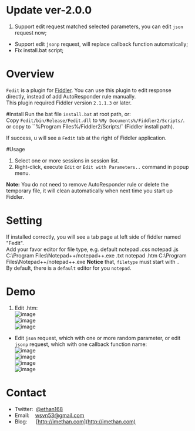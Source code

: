 # Update ver-2.0.0
1. Support edit request matched selected parameters, you can edit `json` request now;
* Support edit `jsonp` request, will replace callback function automatically;
* Fix install.bat script;

# Overview
`Fedit` is a plugin for [Fiddler](http://www.fiddler2.com/). You can use this plugin to edit response directly, instead of add AutoResponder rule manually.  
This plugin required Fiddler version `2.1.1.3` or later.  

#Install
Run the bat file `install.bat` at root path, or:  
Copy `Fedit/bin/Release/Fedit.dll` to `%My Documents%/Fiddler2/Scripts/`.  
or copy to ``%Program Files%/Fiddler2/Scripts/` (Fiddler install path).

If success, u will see a `Fedit` tab at the right of Fiddler application.

#Usage
1. Select one or more sessions in session list.
2. Right-click, execute `Edit` or `Edit with Parameters..` command in popup menu.  

**Note:** You do not need to remove AutoResponder rule or delete the temporary file, it will clean automatically when next time you start up Fiddler.

# Setting
If installed correctly, you will see a tab page at left side of fiddler named "Fedit".  
Add your favor editor for file type, e.g. 
    default notepad
    .css    notepad
    .js     C:\\Program Files\Notepad++/notepad++.exe
    .txt    notepad
    .htm    C:\\Program Files\Notepad++/notepad++.exe
**Notice** that, `filetype` must start with `.`  
By default, there is a `default` editor for you `notepad`.

# Demo
1. Edit .htm:    
  ![image](https://raw.github.com/wsvn53/fedit/master/images/demo.1.1.png)   
  ![image](https://raw.github.com/wsvn53/fedit/master/images/demo.1.2.png)    
  ![image](https://raw.github.com/wsvn53/fedit/master/images/demo.1.3.png)    

* Edit `json` request, which with one or more random parameter,  or edit `jsonp` request, which with one callback function name:    
  ![image](https://raw.github.com/wsvn53/fedit/master/images/demo.2.1.png)    
  ![image](https://raw.github.com/wsvn53/fedit/master/images/demo.2.2.png)    
  ![image](https://raw.github.com/wsvn53/fedit/master/images/demo.2.3.png)    
  ![image](https://raw.github.com/wsvn53/fedit/master/images/demo.2.4.png)

# Contact
* Twitter:&nbsp; [@ethan168](https://twitter.com/ethan168)
* Email: &nbsp;&nbsp; [wsvn53@gmail.com](mailto:wsvn53@gmail.com)
* Blog: &nbsp;&nbsp;&nbsp;&nbsp; [http://imethan.com](http://imethan.com)